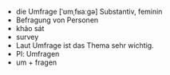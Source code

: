 - die Umfrage [ˈʊmˌfʁaːɡə] Substantiv, feminin  
- Befragung von Personen  
- khảo sát  
- survey  
- Laut Umfrage ist das Thema sehr wichtig.  
- Pl: Umfragen  
- um + fragen